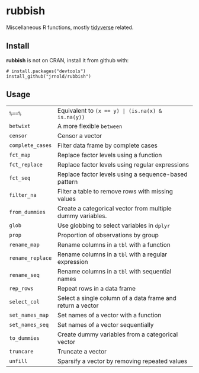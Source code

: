 rubbish
=======

Miscellaneous R functions, mostly [tidyverse](http://tidyverse.org/)
related.

Install
-------

**rubbish** is not on CRAN, install it from github with:

    # install.packages("devtools")
    install_github("jrnold/rubbish")

Usage
-----

<table>
<tbody>
<tr class="odd">
<td align="left"><code>%==%</code></td>
<td align="left">Equivalent to <code>(x == y) | (is.na(x) &amp; is.na(y))</code></td>
</tr>
<tr class="even">
<td align="left"><code>betwixt</code></td>
<td align="left">A more flexible <code>between</code></td>
</tr>
<tr class="odd">
<td align="left"><code>censor</code></td>
<td align="left">Censor a vector</td>
</tr>
<tr class="even">
<td align="left"><code>complete_cases</code></td>
<td align="left">Filter data frame by complete cases</td>
</tr>
<tr class="odd">
<td align="left"><code>fct_map</code></td>
<td align="left">Replace factor levels using a function</td>
</tr>
<tr class="even">
<td align="left"><code>fct_replace</code></td>
<td align="left">Replace factor levels using regular expressions</td>
</tr>
<tr class="odd">
<td align="left"><code>fct_seq</code></td>
<td align="left">Replace factor levels using a sequence-based pattern</td>
</tr>
<tr class="even">
<td align="left"><code>filter_na</code></td>
<td align="left">Filter a table to remove rows with missing values</td>
</tr>
<tr class="odd">
<td align="left"><code>from_dummies</code></td>
<td align="left">Create a categorical vector from multiple dummy variables.</td>
</tr>
<tr class="even">
<td align="left"><code>glob</code></td>
<td align="left">Use globbing to select variables in <code>dplyr</code></td>
</tr>
<tr class="odd">
<td align="left"><code>prop</code></td>
<td align="left">Proportion of observations by group</td>
</tr>
<tr class="even">
<td align="left"><code>rename_map</code></td>
<td align="left">Rename columns in a <code>tbl</code> with a function</td>
</tr>
<tr class="odd">
<td align="left"><code>rename_replace</code></td>
<td align="left">Rename columns in a <code>tbl</code> with a regular expression</td>
</tr>
<tr class="even">
<td align="left"><code>rename_seq</code></td>
<td align="left">Rename columns in a <code>tbl</code> with sequential names</td>
</tr>
<tr class="odd">
<td align="left"><code>rep_rows</code></td>
<td align="left">Repeat rows in a data frame</td>
</tr>
<tr class="even">
<td align="left"><code>select_col</code></td>
<td align="left">Select a single column of a data frame and return a vector</td>
</tr>
<tr class="odd">
<td align="left"><code>set_names_map</code></td>
<td align="left">Set names of a vector with a function</td>
</tr>
<tr class="even">
<td align="left"><code>set_names_seq</code></td>
<td align="left">Set names of a vector sequentially</td>
</tr>
<tr class="odd">
<td align="left"><code>to_dummies</code></td>
<td align="left">Create dummy variables from a categorical vector</td>
</tr>
<tr class="even">
<td align="left"><code>truncare</code></td>
<td align="left">Truncate a vector</td>
</tr>
<tr class="odd">
<td align="left"><code>unfill</code></td>
<td align="left">Sparsify a vector by removing repeated values</td>
</tr>
</tbody>
</table>
